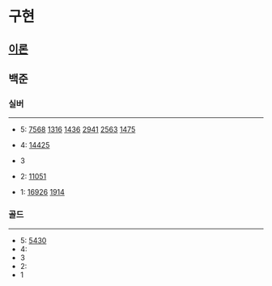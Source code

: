 # 구현
## [이론]()
## 백준

### 실버

---

- 5:
[7568](%EB%B8%8C%EB%A1%A0%EC%A6%88%EC%8B%A4%EB%B2%84%2F7568%2F7568.md)
[1316](%EB%B8%8C%EB%A1%A0%EC%A6%88%EC%8B%A4%EB%B2%84%2F1316%2F1316.md)
[1436](%EB%B8%8C%EB%A1%A0%EC%A6%88%EC%8B%A4%EB%B2%84%2F1436%2F1436.md)
[2941](%EB%B8%8C%EB%A1%A0%EC%A6%88%EC%8B%A4%EB%B2%84%2F2941%2F2941.md)
[2563](%EB%B8%8C%EB%A1%A0%EC%A6%88%EC%8B%A4%EB%B2%84%2F2563%2F2563.md)
[1475](%EB%B8%8C%EB%A1%A0%EC%A6%88%EC%8B%A4%EB%B2%84%2F1475%2F1475.md)
- 4:
[14425](%EB%B8%8C%EB%A1%A0%EC%A6%88%EC%8B%A4%EB%B2%84%2F14425%2F14425.md)
- 3
- 2:
[11051](%EB%B8%8C%EB%A1%A0%EC%A6%88%EC%8B%A4%EB%B2%84%2F11051%2F11051.md)

- 1:
[16926](16926%2F16926.md)
[1914](%EB%B8%8C%EB%A1%A0%EC%A6%88%EC%8B%A4%EB%B2%84%2F1914%2F1914.md)
### 골드

---

- 5:
[5430](5430%2F5430.md)
- 4:
- 3
- 2:
- 1

